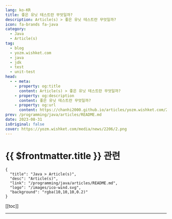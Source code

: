 ```yaml
---
lang: ko-KR
title: 좋은 유닛 테스트란 무엇일까?
description: Article(s) > 좋은 유닛 테스트란 무엇일까?
icon: fa-brands fa-java
category: 
  - Java
  - Article(s)
tag: 
  - blog
  - yozm.wishket.com
  - java
  - jdk
  - test
  - unit-test
head:
  - - meta:
    - property: og:title
      content: Article(s) > 좋은 유닛 테스트란 무엇일까?
    - property: og:description
      content: 좋은 유닛 테스트란 무엇일까?
    - property: og:url
      content: https://chanhi2000.github.io/articles/yozm.wishket.com/2206.html
prev: /programming/java/articles/README.md
date: 2023-08-31
isOriginal: false
cover: https://yozm.wishket.com/media/news/2206/2.png
---
```


# {{ $frontmatter.title }} 관련

```component VPCard
{
  "title": "Java > Article(s)",
  "desc": "Article(s)",
  "link": "/programming/java/articles/README.md",
  "logo": "/images/ico-wind.svg",
  "background": "rgba(10,10,10,0.2)"
}
```

[[toc]]

---

<SiteInfo
  name="좋은 유닛 테스트란 무엇일까? | 요즘IT"
  desc="이제 막 성장 중인 기업의 입장에선 최신 기술보다는 지속 가능한 소프트웨어를 개발하는 것이 중요할 것입니다. 그렇다면 지속 가능한 소프트웨어를 개발하기 위해서는 무엇을 준비해야 할까요? 최근 [Unit Testing: 생산성과 품질을 위한 단위 테스트 원칙과 패턴]이라는 책을 보면서 좋은 유닛 테스트란 무엇인지에 대해 자주 생각하게 되었습니다. 이번 글에선 좋은 유닛 테스트란 무엇인가에 대해 이야기해 보겠습니다."
  url="https://yozm.wishket.com/magazine/detail/2206/"
  logo="https://yozm.wishket.com/static/renewal/img/global/gnb_yozmit.svg"
  preview="https://yozm.wishket.com/media/news/2206/2.png"/>

<!-- TODO: 작성 -->

